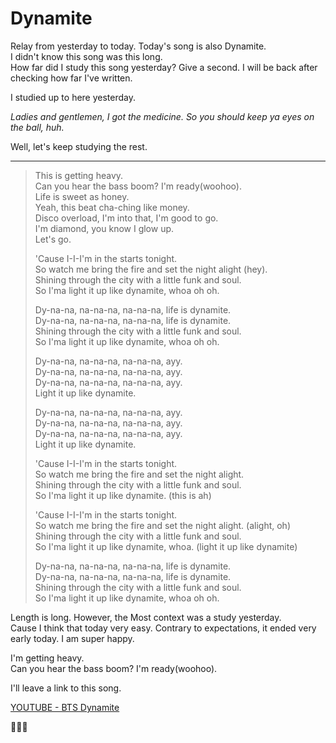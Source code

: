 # Dynamite

Relay from yesterday to today. Today's song is also Dynamite.  
I didn't know this song was this long.  
How far did I study this song yesterday? Give a second. I will be back after checking how far I've written.  

I studied up to here yesterday.  

*Ladies and gentlemen, I got the medicine.*
*So you should keep ya eyes on the ball, huh.*

Well, let's keep studying the rest.

---

> This is getting heavy.  
> Can you hear the bass boom? I'm ready(woohoo).  
> Life is sweet as honey.  
> Yeah, this beat cha-ching like money.  
> Disco overload, I'm into that, I'm good to go.  
> I'm diamond, you know I glow up.  
> Let's go.  
>   
> 'Cause I-I-I'm in the starts tonight.  
> So watch me bring the fire and set the night alight (hey).  
> Shining through the city with a little funk and soul.  
> So I'ma light it up like dynamite, whoa oh oh.  
> 
> Dy-na-na, na-na-na, na-na-na, life is dynamite.  
> Dy-na-na, na-na-na, na-na-na, life is dynamite.  
> Shining through the city with a little funk and soul.  
> So I'ma light it up like dynamite, whoa oh oh.  
> 
> Dy-na-na, na-na-na, na-na-na, ayy.  
> Dy-na-na, na-na-na, na-na-na, ayy.  
> Dy-na-na, na-na-na, na-na-na, ayy.  
> Light it up like dynamite.  
> 
> Dy-na-na, na-na-na, na-na-na, ayy.  
> Dy-na-na, na-na-na, na-na-na, ayy.  
> Dy-na-na, na-na-na, na-na-na, ayy.  
> Light it up like dynamite.  
> 
> 'Cause I-I-I'm in the starts tonight.  
> So watch me bring the fire and set the night alight.  
> Shining through the city with a little funk and soul.  
> So I'ma light it up like dynamite. (this is ah)  
> 
> 'Cause I-I-I'm in the starts tonight.  
> So watch me bring the fire and set the night alight. (alight, oh)  
> Shining through the city with a little funk and soul.  
> So I'ma light it up like dynamite, whoa. (light it up like dynamite)  
> 
> Dy-na-na, na-na-na, na-na-na, life is dynamite.  
> Dy-na-na, na-na-na, na-na-na, life is dynamite.  
> Shining through the city with a little funk and soul.  
> So I'ma light it up like dynamite, whoa oh oh.  

Length is long. However, the Most context was a study yesterday.    
Cause I think that today very easy. Contrary to expectations, it ended very early today. I am super happy.    

I'm getting heavy.    
Can you hear the bass boom? I'm ready(woohoo).    
 
I'll leave a link to this song.    

[YOUTUBE - BTS Dynamite](https://youtu.be/gdZLi9oWNZg)

🌈🤩💥